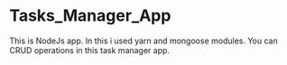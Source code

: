 # Tasks_Manager_App
This is NodeJs app. In this i used yarn and mongoose modules. You can CRUD operations in this task manager app.
